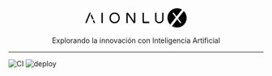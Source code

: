 <div align="center" >
    <img style="width:200px;"src="https://raw.githubusercontent.com/aionlux/.github/main/resources/img/aionlux/full_logo_black.svg">
    <p>Explorando la innovación con Inteligencia Artificial</p>
</div> 

------------------------------------------------
![CI](https://github.com/aionlux/aionlux/actions/workflows/ci.yml/badge.svg)
![deploy](https://github.com/aionlux/aionlux/actions/workflows/deploy.yml/badge.svg)